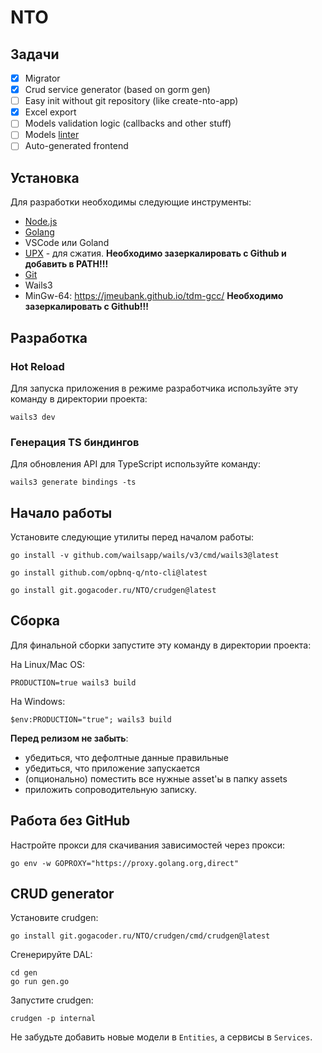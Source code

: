 # NTO

## Задачи

- [x] Migrator
- [x] Crud service generator (based on gorm gen)
- [ ] Easy init without git repository (like create-nto-app)
- [x] Excel export
- [ ] Models validation logic (callbacks and other stuff)
- [ ] Models [linter](https://git.gogacoder.ru/NTO/gormlint)
- [ ] Auto-generated frontend

## Установка

Для разработки необходимы следующие инструменты:

- [Node.js](https://nodejs.org/en)
- [Golang](https://go.dev/dl/)
- VSCode или Goland
- [UPX](https://github.com/upx/upx/releases/latest) - для сжатия.
  **Необходимо зазеркалировать с Github и добавить в PATH!!!**
- [Git](https://git-scm.com/)
- Wails3
- MinGw-64: https://jmeubank.github.io/tdm-gcc/
  **Необходимо зазеркалировать с Github!!!**

## Разработка

### Hot Reload

Для запуска приложения в режиме разработчика используйте эту команду в директории проекта:

```
wails3 dev
```

### Генерация TS биндингов

Для обновления API для TypeScript используйте команду:

```
wails3 generate bindings -ts
```

## Начало работы
Установите следующие утилиты перед началом работы:
```shell
go install -v github.com/wailsapp/wails/v3/cmd/wails3@latest
```
```shell
go install github.com/opbnq-q/nto-cli@latest
```
```shell
go install git.gogacoder.ru/NTO/crudgen@latest
```

## Сборка

Для финальной сборки запустите эту команду в директории проекта:

На Linux/Mac OS:
```
PRODUCTION=true wails3 build
```

На Windows:
```
$env:PRODUCTION="true"; wails3 build
```

**Перед релизом не забыть**:
- убедиться, что дефолтные данные правильные
- убедиться, что приложение запускается
- (опционально) поместить все нужные asset'ы в папку assets
- приложить сопроводительную записку.

## Работа без GitHub

Настройте прокси для скачивания зависимостей через прокси:

```
go env -w GOPROXY="https://proxy.golang.org,direct"
```

## CRUD generator

Установите crudgen:

```
go install git.gogacoder.ru/NTO/crudgen/cmd/crudgen@latest
```

Сгенерируйте DAL:

```
cd gen
go run gen.go
```

Запустите crudgen:

```
crudgen -p internal
```

Не забудьте добавить новые модели в `Entities`, а сервисы в `Services`.
